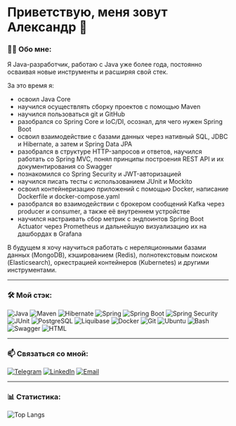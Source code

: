 # Приветствую, меня зовут Александр :wave:

### :man_technologist: Обо мне:

Я Java-разработчик, работаю с Java уже более года, постоянно осваивая новые инструменты и расширяя свой стек.

За это время я:
- освоил Java Core
- научился осуществлять сборку проектов с помощью Maven
- научился пользоваться git и GitHub
- разобрался со Spring Core и IoC/DI, осознал, для чего нужен Spring Boot
- освоил взаимодействие c базами данных через нативный SQL, JDBC и Hibernate, а затем и Spring Data JPA
- разобрался в структуре HTTP-запросов и ответов, научился работать со Spring MVC, понял принципы построения REST API и их документирования со Swagger
- познакомился со Spring Security и JWT-авторизацией
- научился писать тесты с использованием JUnit и Mockito
- освоил контейнеризацию приложений с помощью Docker, написание Dockerfile и docker-compose.yaml
- разобрался во взаимодействии с брокером сообщений Kafka через producer и consumer, а также её внутреннем устройстве
- научился настраивать сбор метрик с эндпоинтов Spring Boot Actuator через Prometheus и дальнейшую визуализацию их на дашбордах в Grafana

В будущем я хочу научиться работать с нереляционными базами данных (MongoDB), кэшированием (Redis), полнотекстовым поиском (Elasticsearch), оркестрацией контейнеров (Kubernetes) и другими инструментами.

---

### :hammer_and_wrench: Мой стэк:

![Java](https://img.shields.io/badge/Java-FE7A00?style=for-the-badge&logo=openjdk&logoColor=white)
![Maven](https://img.shields.io/badge/Maven-C71A36?style=for-the-badge&logo=apachemaven&logoColor=white)
![Hibernate](https://img.shields.io/badge/Hibernate-59666C?style=for-the-badge&logo=hibernate&logoColor=white)
![Spring](https://img.shields.io/badge/Spring-6DB33F?style=for-the-badge&logo=spring&logoColor=white)
![Spring Boot](https://img.shields.io/badge/Spring%20Boot-6DB33F?style=for-the-badge&logo=spring-boot&logoColor=white)
![Spring Security](https://img.shields.io/badge/Spring%20Security-6DB33F?style=for-the-badge&logo=spring-security&logoColor=white)
![JUnit](https://img.shields.io/badge/JUnit-25A162?style=for-the-badge&logo=junit5&logoColor=white)
![PostgreSQL](https://img.shields.io/badge/PostgreSQL-4169E1?style=for-the-badge&logo=postgresql&logoColor=white)
![Liquibase](https://img.shields.io/badge/Liquibase-2962FF?style=for-the-badge&logo=liquibase&logoColor=white)
![Docker](https://img.shields.io/badge/Docker-2496ED?style=for-the-badge&logo=docker&logoColor=white)
![Git](https://img.shields.io/badge/Git-F05032?style=for-the-badge&logo=git&logoColor=white)
![Ubuntu](https://img.shields.io/badge/Ubuntu-E95420?style=for-the-badge&logo=ubuntu&logoColor=white)
![Bash](https://img.shields.io/badge/Bash-000000?style=for-the-badge&logo=gnubash&logoColor=white)
![Swagger](https://img.shields.io/badge/Swagger-85EA2D?style=for-the-badge&logo=swagger&logoColor=black)
![HTML](https://img.shields.io/badge/HTML-E34F26?style=for-the-badge&logo=html5&logoColor=white)

---

### :mailbox: Связаться со мной:

[![Telegram](https://img.shields.io/badge/Telegram-2CA5E0?style=for-the-badge&logo=telegram&logoColor=white)](https://t.me/EnableTransactionManagement)
[![LinkedIn](https://img.shields.io/badge/LinkedIn-0077B5?style=for-the-badge&logo=linkedin&logoColor=white)](https://www.linkedin.com/in/alexander-sharykin/)
[![Email](https://img.shields.io/badge/email-aleksandrsharykin@gmail.com-D14836?style=for-the-badge&logo=gmail&logoColor=white)](mailto:aleksandrsharykin@gmail.com)

---

### :bar_chart: Статистика:
![Top Langs](https://github-readme-stats.vercel.app/api/top-langs/?username=asharykin)
